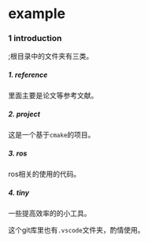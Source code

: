 # example

### 1 introduction
;根目录中的文件夹有三类。
##### 1. reference
里面主要是论文等参考文献。
##### 2. project
这是一个基于`cmake`的项目。
##### 3. ros
ros相关的使用的代码。
##### 4. tiny
一些提高效率的的小工具。


这个git库里也有`.vscode`文件夹，酌情使用。
